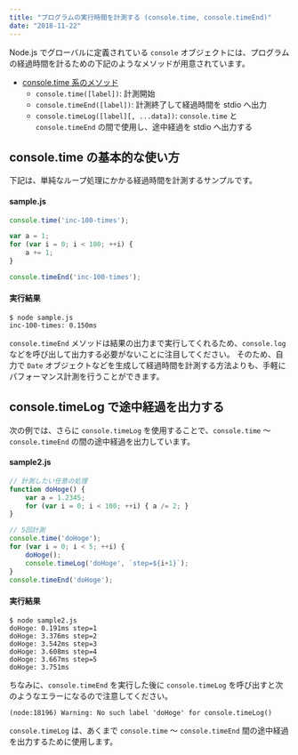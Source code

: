 ```yaml
---
title: "プログラムの実行時間を計測する (console.time, console.timeEnd)"
date: "2018-11-22"
---
```


Node.js でグローバルに定義されている `console` オブジェクトには、プログラムの経過時間を計るための下記のようなメソッドが用意されています。

- [console.time 系のメソッド](https://nodejs.org/api/console.html#console_console_time_label)
    - `console.time([label])`: 計測開始
    - `console.timeEnd([label])`: 計測終了して経過時間を stdio へ出力
    - `console.timeLog([label][, ...data])`: `console.time` と `console.timeEnd` の間で使用し、途中経過を stdio へ出力する


console.time の基本的な使い方
----

下記は、単純なループ処理にかかる経過時間を計測するサンプルです。

#### sample.js

~~~ js
console.time('inc-100-times');

var a = 1;
for (var i = 0; i < 100; ++i) {
    a += 1;
}

console.timeEnd('inc-100-times');
~~~

#### 実行結果

~~~
$ node sample.js
inc-100-times: 0.150ms
~~~

`console.timeEnd` メソッドは結果の出力まで実行してくれるため、`console.log` などを呼び出して出力する必要がないことに注目してください。
そのため、自力で `Date` オブジェクトなどを生成して経過時間を計測する方法よりも、手軽にパフォーマンス計測を行うことができます。


console.timeLog で途中経過を出力する
----

次の例では、さらに `console.timeLog` を使用することで、`console.time` ～ `console.timeEnd` の間の途中経過を出力しています。

#### sample2.js

~~~ js
// 計測したい任意の処理
function doHoge() {
    var a = 1.2345;
    for (var i = 0; i < 100; ++i) { a /= 2; }
}

// 5回計測
console.time('doHoge');
for (var i = 0; i < 5; ++i) {
    doHoge();
    console.timeLog('doHoge', `step=${i+1}`);
}
console.timeEnd('doHoge');
~~~

#### 実行結果

~~~
$ node sample2.js
doHoge: 0.191ms step=1
doHoge: 3.376ms step=2
doHoge: 3.542ms step=3
doHoge: 3.608ms step=4
doHoge: 3.667ms step=5
doHoge: 3.751ms
~~~

ちなみに、`console.timeEnd` を実行した後に `console.timeLog` を呼び出すと次のようなエラーになるので注意してください。

~~~
(node:18196) Warning: No such label 'doHoge' for console.timeLog()
~~~

`console.timeLog` は、あくまで `console.time` ～ `console.timeEnd` 間の途中経過を出力するために使用します。

